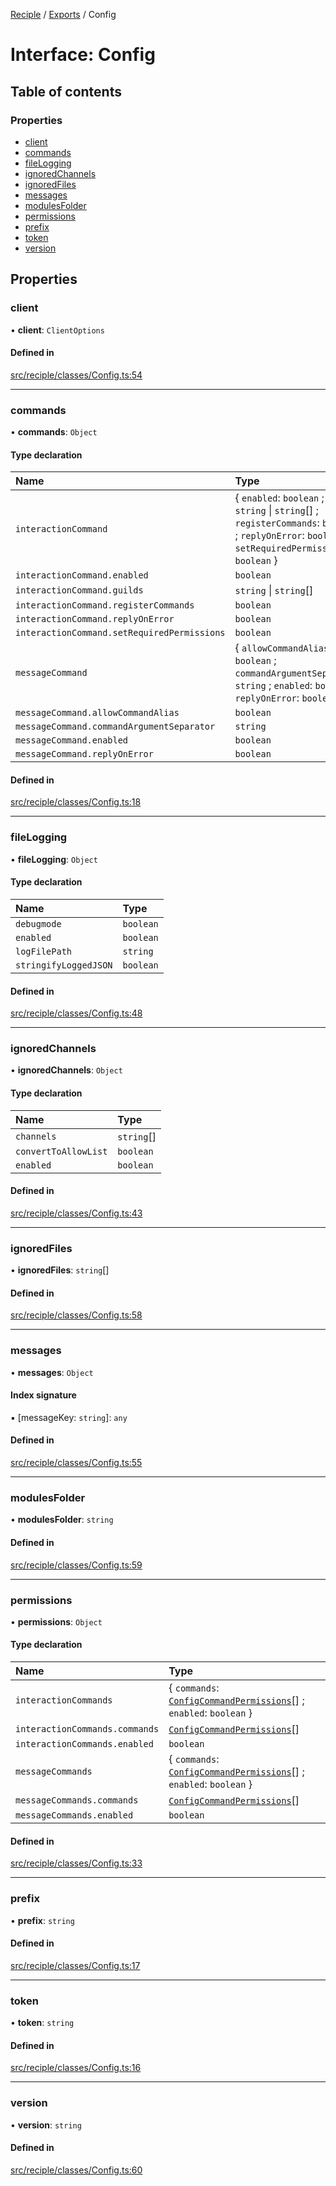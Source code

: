 [Reciple](../README.md) / [Exports](../modules.md) / Config

# Interface: Config

## Table of contents

### Properties

- [client](Config.md#client)
- [commands](Config.md#commands)
- [fileLogging](Config.md#filelogging)
- [ignoredChannels](Config.md#ignoredchannels)
- [ignoredFiles](Config.md#ignoredfiles)
- [messages](Config.md#messages)
- [modulesFolder](Config.md#modulesfolder)
- [permissions](Config.md#permissions)
- [prefix](Config.md#prefix)
- [token](Config.md#token)
- [version](Config.md#version)

## Properties

### client

• **client**: `ClientOptions`

#### Defined in

[src/reciple/classes/Config.ts:54](https://github.com/FalloutStudios/Reciple/blob/53bf2cd/src/reciple/classes/Config.ts#L54)

___

### commands

• **commands**: `Object`

#### Type declaration

| Name | Type |
| :------ | :------ |
| `interactionCommand` | { `enabled`: `boolean` ; `guilds`: `string` \| `string`[] ; `registerCommands`: `boolean` ; `replyOnError`: `boolean` ; `setRequiredPermissions`: `boolean`  } |
| `interactionCommand.enabled` | `boolean` |
| `interactionCommand.guilds` | `string` \| `string`[] |
| `interactionCommand.registerCommands` | `boolean` |
| `interactionCommand.replyOnError` | `boolean` |
| `interactionCommand.setRequiredPermissions` | `boolean` |
| `messageCommand` | { `allowCommandAlias`: `boolean` ; `commandArgumentSeparator`: `string` ; `enabled`: `boolean` ; `replyOnError`: `boolean`  } |
| `messageCommand.allowCommandAlias` | `boolean` |
| `messageCommand.commandArgumentSeparator` | `string` |
| `messageCommand.enabled` | `boolean` |
| `messageCommand.replyOnError` | `boolean` |

#### Defined in

[src/reciple/classes/Config.ts:18](https://github.com/FalloutStudios/Reciple/blob/53bf2cd/src/reciple/classes/Config.ts#L18)

___

### fileLogging

• **fileLogging**: `Object`

#### Type declaration

| Name | Type |
| :------ | :------ |
| `debugmode` | `boolean` |
| `enabled` | `boolean` |
| `logFilePath` | `string` |
| `stringifyLoggedJSON` | `boolean` |

#### Defined in

[src/reciple/classes/Config.ts:48](https://github.com/FalloutStudios/Reciple/blob/53bf2cd/src/reciple/classes/Config.ts#L48)

___

### ignoredChannels

• **ignoredChannels**: `Object`

#### Type declaration

| Name | Type |
| :------ | :------ |
| `channels` | `string`[] |
| `convertToAllowList` | `boolean` |
| `enabled` | `boolean` |

#### Defined in

[src/reciple/classes/Config.ts:43](https://github.com/FalloutStudios/Reciple/blob/53bf2cd/src/reciple/classes/Config.ts#L43)

___

### ignoredFiles

• **ignoredFiles**: `string`[]

#### Defined in

[src/reciple/classes/Config.ts:58](https://github.com/FalloutStudios/Reciple/blob/53bf2cd/src/reciple/classes/Config.ts#L58)

___

### messages

• **messages**: `Object`

#### Index signature

▪ [messageKey: `string`]: `any`

#### Defined in

[src/reciple/classes/Config.ts:55](https://github.com/FalloutStudios/Reciple/blob/53bf2cd/src/reciple/classes/Config.ts#L55)

___

### modulesFolder

• **modulesFolder**: `string`

#### Defined in

[src/reciple/classes/Config.ts:59](https://github.com/FalloutStudios/Reciple/blob/53bf2cd/src/reciple/classes/Config.ts#L59)

___

### permissions

• **permissions**: `Object`

#### Type declaration

| Name | Type |
| :------ | :------ |
| `interactionCommands` | { `commands`: [`ConfigCommandPermissions`](ConfigCommandPermissions.md)[] ; `enabled`: `boolean`  } |
| `interactionCommands.commands` | [`ConfigCommandPermissions`](ConfigCommandPermissions.md)[] |
| `interactionCommands.enabled` | `boolean` |
| `messageCommands` | { `commands`: [`ConfigCommandPermissions`](ConfigCommandPermissions.md)[] ; `enabled`: `boolean`  } |
| `messageCommands.commands` | [`ConfigCommandPermissions`](ConfigCommandPermissions.md)[] |
| `messageCommands.enabled` | `boolean` |

#### Defined in

[src/reciple/classes/Config.ts:33](https://github.com/FalloutStudios/Reciple/blob/53bf2cd/src/reciple/classes/Config.ts#L33)

___

### prefix

• **prefix**: `string`

#### Defined in

[src/reciple/classes/Config.ts:17](https://github.com/FalloutStudios/Reciple/blob/53bf2cd/src/reciple/classes/Config.ts#L17)

___

### token

• **token**: `string`

#### Defined in

[src/reciple/classes/Config.ts:16](https://github.com/FalloutStudios/Reciple/blob/53bf2cd/src/reciple/classes/Config.ts#L16)

___

### version

• **version**: `string`

#### Defined in

[src/reciple/classes/Config.ts:60](https://github.com/FalloutStudios/Reciple/blob/53bf2cd/src/reciple/classes/Config.ts#L60)

